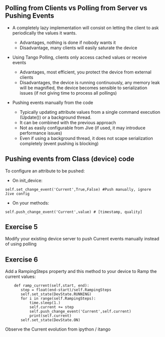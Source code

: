 ## Polling from Clients vs Polling from Server vs Pushing Events

* A completely lazy implementation will consist on letting the client to ask periodically the values it wants.
  * Advantages, nothing is done if nobody wants it
  * Disadvantage, many clients will easily saturate the device
  
* Using Tango Polling, clients only access cached values or receive events
  * Advantages, most efficient, you protect the device from external clients
  * Disadvantages, the device is running continuously, any memory leak will be magnified, the device becomes sensible to serialization issues (if not giving time to process all pollings)
  
* Pushing events manually from the code
  * Typically updating attribute values from a single command execution (Update()) or a background thread.
  * It can be combined with the previous approach
  * Not as easily configurable from Jive (if used, it may introduce performance issues)
  * Even if using a background thread, it does not scape serialization completely (event pushing is blocking)

## Pushing events from Class (device) code

To configure an attribute to be pushed:

 * On init_device: 
 ```
 self.set_change_event('Current',True,False) #Push manually, ignore Jive config
 ```
 
 * On your methods: 
 ```
 self.push_change_event('Current',value) # [timestamp, quality]
 ```
 
 ## Exercise 5
 
 Modify your existing device server to push Current events manually instead of using polling
 
 ## Exercise 6
 
 Add a  RampingSteps property and this method to your device to Ramp the current values:
 
 ```
     def ramp_current(self,start, end):
        step = float(end-start)/self.RampingSteps                                                        
        self.set_state(DevState.RUNNING)
        for i in range(self.RampingSteps):
            time.sleep(1.)
            self.current += step
            self.push_change_event('Current',self.current)
            print(self.current)
        self.set_state(DevState.ON)
 ```
 
 Observe the Current evolution from ipython / itango
 
 
 
